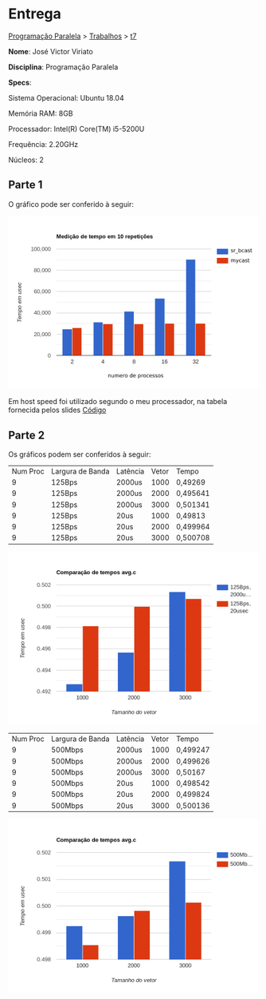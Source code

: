 # Entrega
[Programação Paralela](https://github.com/jviriato/elc139-2019a) > [Trabalhos](trabalhos) > [t7](/trabalhos/t7)

**Nome**: José Victor Viriato

**Disciplina**: Programação Paralela

**Specs**:

Sistema Operacional: Ubuntu 18.04

Memória RAM: 8GB

Processador: Intel(R) Core(TM) i5-5200U

Frequência: 2.20GHz

Núcleos: 2

## Parte 1

O gráfico pode ser conferido à seguir:

![Parte 1](parte1.png)

Em host speed foi utilizado segundo o meu processador, na tabela fornecida pelos slides
[Código](mybcast.c)

## Parte 2

Os gráficos podem ser conferidos à seguir:

|          |                  |          |       |          | 
|----------|------------------|----------|-------|----------| 
| Num Proc | Largura de Banda | Latência | Vetor | Tempo    | 
| 9        | 125Bps           | 2000us   | 1000  | 0,49269  | 
| 9        | 125Bps           | 2000us   | 2000  | 0,495641 | 
| 9        | 125Bps           | 2000us   | 3000  | 0,501341 | 
| 9        | 125Bps           | 20us     | 1000  | 0,49813  | 
| 9        | 125Bps           | 20us     | 2000  | 0,499964 | 
| 9        | 125Bps           | 20us     | 3000  | 0,500708 | 


![Parte 2A](parte2a.png)

|          |                  |          |       |          | 
|----------|------------------|----------|-------|----------| 
| Num Proc | Largura de Banda | Latência | Vetor | Tempo    | 
| 9        | 500Mbps          | 2000us   | 1000  | 0,499247 | 
| 9        | 500Mbps          | 2000us   | 2000  | 0,499626 | 
| 9        | 500Mbps          | 2000us   | 3000  | 0,50167  | 
| 9        | 500Mbps          | 20us     | 1000  | 0,498542 | 
| 9        | 500Mbps          | 20us     | 2000  | 0,499824 | 
| 9        | 500Mbps          | 20us     | 3000  | 0,500136 | 


![Parte 2B](parte2b.png)
